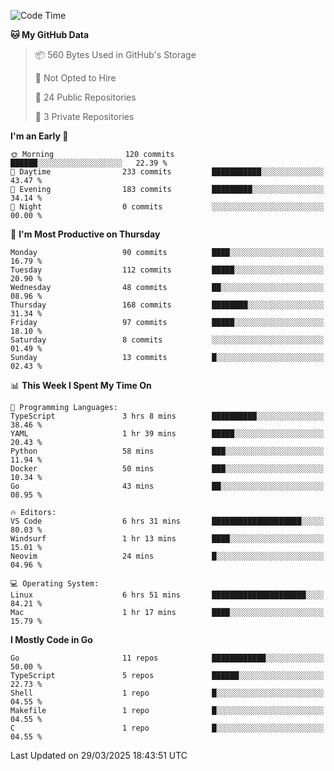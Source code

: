 <!--START_SECTION:waka-->
![Code Time](http://img.shields.io/badge/Code%20Time-1%2C162%20hrs%2018%20mins-blue)

**🐱 My GitHub Data** 

> 📦 560 Bytes Used in GitHub's Storage 
 > 
> 🚫 Not Opted to Hire
 > 
> 📜 24 Public Repositories 
 > 
> 🔑 3 Private Repositories 
 > 
**I'm an Early 🐤** 

```text
🌞 Morning                120 commits         ██████░░░░░░░░░░░░░░░░░░░   22.39 % 
🌆 Daytime                233 commits         ███████████░░░░░░░░░░░░░░   43.47 % 
🌃 Evening                183 commits         █████████░░░░░░░░░░░░░░░░   34.14 % 
🌙 Night                  0 commits           ░░░░░░░░░░░░░░░░░░░░░░░░░   00.00 % 
```
📅 **I'm Most Productive on Thursday** 

```text
Monday                   90 commits          ████░░░░░░░░░░░░░░░░░░░░░   16.79 % 
Tuesday                  112 commits         █████░░░░░░░░░░░░░░░░░░░░   20.90 % 
Wednesday                48 commits          ██░░░░░░░░░░░░░░░░░░░░░░░   08.96 % 
Thursday                 168 commits         ████████░░░░░░░░░░░░░░░░░   31.34 % 
Friday                   97 commits          █████░░░░░░░░░░░░░░░░░░░░   18.10 % 
Saturday                 8 commits           ░░░░░░░░░░░░░░░░░░░░░░░░░   01.49 % 
Sunday                   13 commits          █░░░░░░░░░░░░░░░░░░░░░░░░   02.43 % 
```


📊 **This Week I Spent My Time On** 

```text
💬 Programming Languages: 
TypeScript               3 hrs 8 mins        ██████████░░░░░░░░░░░░░░░   38.46 % 
YAML                     1 hr 39 mins        █████░░░░░░░░░░░░░░░░░░░░   20.43 % 
Python                   58 mins             ███░░░░░░░░░░░░░░░░░░░░░░   11.94 % 
Docker                   50 mins             ███░░░░░░░░░░░░░░░░░░░░░░   10.34 % 
Go                       43 mins             ██░░░░░░░░░░░░░░░░░░░░░░░   08.95 % 

🔥 Editors: 
VS Code                  6 hrs 31 mins       ████████████████████░░░░░   80.03 % 
Windsurf                 1 hr 13 mins        ████░░░░░░░░░░░░░░░░░░░░░   15.01 % 
Neovim                   24 mins             █░░░░░░░░░░░░░░░░░░░░░░░░   04.96 % 

💻 Operating System: 
Linux                    6 hrs 51 mins       █████████████████████░░░░   84.21 % 
Mac                      1 hr 17 mins        ████░░░░░░░░░░░░░░░░░░░░░   15.79 % 
```

**I Mostly Code in Go** 

```text
Go                       11 repos            ████████████░░░░░░░░░░░░░   50.00 % 
TypeScript               5 repos             ██████░░░░░░░░░░░░░░░░░░░   22.73 % 
Shell                    1 repo              █░░░░░░░░░░░░░░░░░░░░░░░░   04.55 % 
Makefile                 1 repo              █░░░░░░░░░░░░░░░░░░░░░░░░   04.55 % 
C                        1 repo              █░░░░░░░░░░░░░░░░░░░░░░░░   04.55 % 
```




 Last Updated on 29/03/2025 18:43:51 UTC
<!--END_SECTION:waka-->

